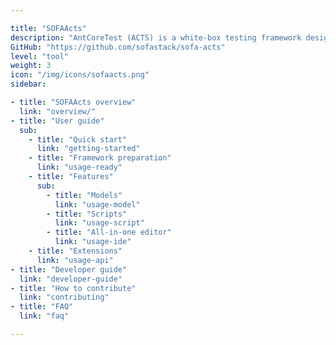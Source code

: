 ```yaml
---

title: "SOFAActs"
description: "AntCoreTest (ACTS) is a white-box testing framework designated for providing enterprises with highly efficient, precise, and automated interface testing services."
GitHub: "https://github.com/sofastack/sofa-acts"
level: "tool"
weight: 3
icon: "/img/icons/sofaacts.png"
sidebar:

- title: "SOFAActs overview"
  link: "overview/"
- title: "User guide"
  sub:
    - title: "Quick start"
      link: "getting-started"
    - title: "Framework preparation"
      link: "usage-ready"
    - title: "Features"
      sub:
        - title: "Models"
          link: "usage-model"
        - title: "Scripts"
          link: "usage-script"
        - title: "All-in-one editor"
          link: "usage-ide"
    - title: "Extensions"
      link: "usage-api"
- title: "Developer guide"
  link: "developer-guide"
- title: "How to contribute"
  link: "contributing"
- title: "FAQ"
  link: "faq"

---
```


